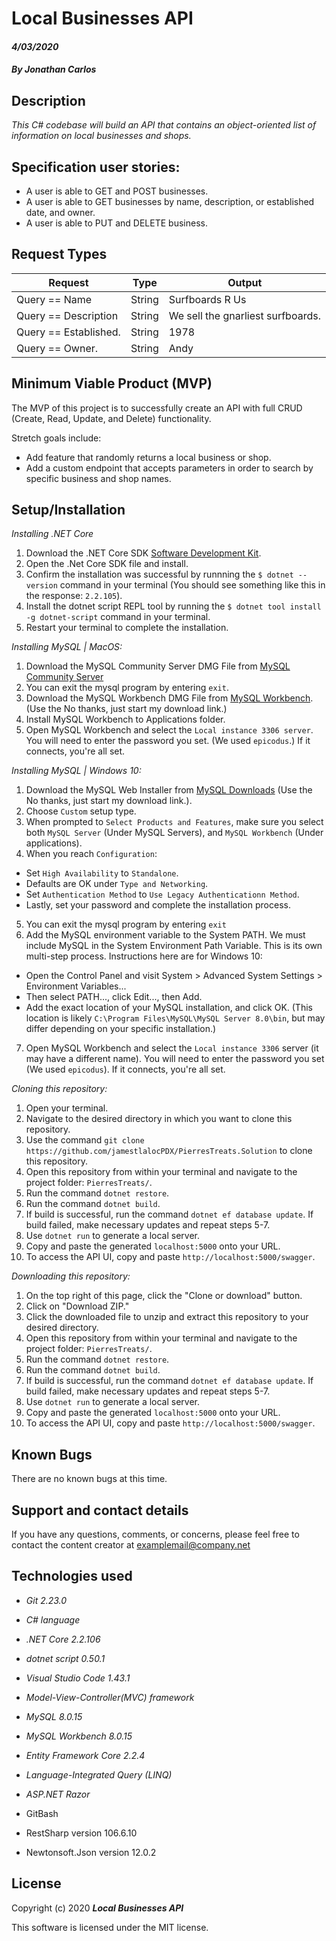 # Local Businesses API

#### _4/03/2020_

#### _By Jonathan Carlos_

## **Description**

_This C# codebase will build an API that contains an object-oriented list of information on local businesses and shops._

## Specification user stories:
* A user is able to GET and POST businesses.
* A user is able to GET businesses by name, description, or established date, and owner.
* A user is able to PUT and DELETE business.

## **Request Types**

| Request | Type | Output |
|----------|:-----:|--------|
| Query == Name | String | Surfboards R Us |
| Query == Description | String | We sell the gnarliest surfboards. |
| Query == Established. | String | 1978|
| Query == Owner. | String | Andy |

## **Minimum Viable Product (MVP)**

The MVP of this project is to successfully create an API with full CRUD (Create, Read, Update, and Delete) functionality.

Stretch goals include:

* Add feature that randomly returns a local business or shop.
* Add a custom endpoint that accepts parameters in order to search by specific business and shop names.

## **Setup/Installation**

*Installing .NET Core* 

1. Download the .NET Core SDK [Software Development Kit](https://dotnet.microsoft.com/download).
2. Open the .Net Core SDK file and install.
3. Confirm the installation was successful by runnning the `$ dotnet --version` command in your terminal (You should see something like this in the response: `2.2.105`).
4. Install the dotnet script REPL tool by running the `$ dotnet tool install -g dotnet-script` command in your terminal.
5. Restart your terminal to complete the installation.

*Installing MySQL | MacOS:*

1. Download the MySQL Community Server DMG File from [MySQL Community Server](https://dev.mysql.com/downloads/file/?id=484914)
2. You can exit the mysql program by entering `exit`.
3. Download the MySQL Workbench DMG File from [MySQL Workbench](https://dev.mysql.com/downloads/file/?id=484391). (Use the No thanks, just start my download link.)
4. Install MySQL Workbench to Applications folder.
5. Open MySQL Workbench and select the `Local instance 3306 server`. You will need to enter the password you set. (We used `epicodus`.) If it connects, you're all set.

*Installing MySQL | Windows 10:*

1. Download the MySQL Web Installer from [MySQL Downloads](https://dev.mysql.com/downloads/file/?id=484919) (Use the No thanks, just start my download link.).
2. Choose `Custom` setup type.
3. When prompted to `Select Products and Features`, make sure you select both `MySQL Server` (Under MySQL Servers), and `MySQL Workbench` (Under applications).
4. When you reach `Configuration`:
  * Set `High Availability` to `Standalone`. 
  * Defaults are OK under `Type and Networking`. 
  * Set `Authentication Method` to `Use Legacy Authenticationn Method`.
  * Lastly, set your password and complete the installation process.
5. You can exit the mysql program by entering `exit`
6. Add the MySQL environment variable to the System PATH. We must include MySQL in the System Environment Path Variable. This is its own multi-step process. Instructions here are for Windows 10:
  * Open the Control Panel and visit System > Advanced System Settings > Environment Variables...
  * Then select PATH..., click Edit..., then Add.
  * Add the exact location of your MySQL installation, and click OK. (This location is likely `C:\Program Files\MySQL\MySQL Server 8.0\bin`, but may differ depending on your specific installation.)
7. Open MySQL Workbench and select the `Local instance 3306` server (it may have a different name). You will need to enter the password you set (We used `epicodus`). If it connects, you're all set.

*Cloning this repository:*

1. Open your terminal.
2. Navigate to the desired directory in which you want to clone this repository.
3. Use the command `git clone https://github.com/jamestlalocPDX/PierresTreats.Solution` to clone this repository.
4. Open this repository from within your terminal and navigate to the project folder: `PierresTreats/`.
5. Run the command `dotnet restore`.
6. Run the command `dotnet build`.
7. If build is successful, run the command `dotnet ef database update`. If build failed, make necessary updates and repeat steps 5-7.
8. Use `dotnet run` to generate a local server.
9. Copy and paste the generated `localhost:5000` onto your URL.
10. To access the API UI, copy and paste `http://localhost:5000/swagger`.

*Downloading this repository:*

1. On the top right of this page, click the "Clone or download" button.
2. Click on "Download ZIP."
3. Click the downloaded file to unzip and extract this repository to your desired directory.
4. Open this repository from within your terminal and navigate to the project folder: `PierresTreats/`.
5. Run the command `dotnet restore`.
6. Run the command `dotnet build`.
7. If build is successful, run the command `dotnet ef database update`. If build failed, make necessary updates and repeat steps 5-7.
8. Use `dotnet run` to generate a local server.
9. Copy and paste the generated `localhost:5000` onto your URL.
10. To access the API UI, copy and paste `http://localhost:5000/swagger`.

## **Known Bugs**

There are no known bugs at this time.

## **Support and contact details**

If you have any questions, comments, or concerns, please feel free to contact the content creator at examplemail@company.net 

## **Technologies used**

* _Git 2.23.0_

* _C# language_

* _.NET Core 2.2.106_

* _dotnet script 0.50.1_

* _Visual Studio Code 1.43.1_

* _Model-View-Controller(MVC) framework_

* _MySQL 8.0.15_

* _MySQL Workbench 8.0.15_

* _Entity Framework Core 2.2.4_

* _Language-Integrated Query (LINQ)_

* _ASP.NET Razor_

* GitBash

* RestSharp version 106.6.10

* Newtonsoft.Json version 12.0.2

## **License**

Copyright (c) 2020 **_Local Businesses API_**

This software is licensed under the MIT license.